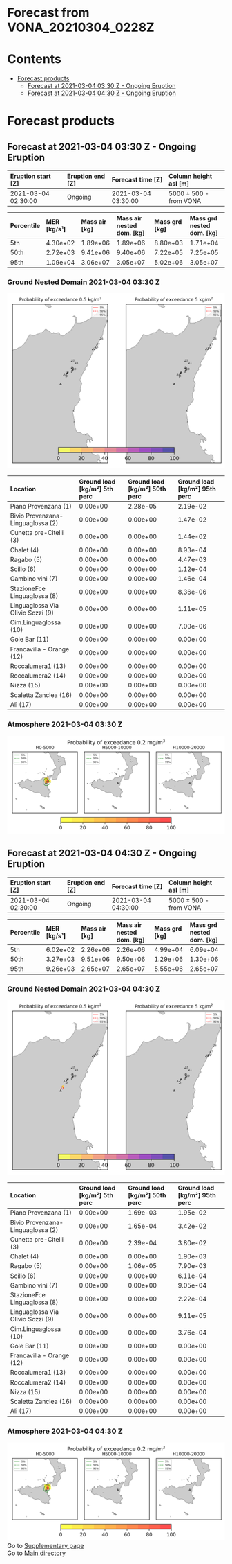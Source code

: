 
Forecast from VONA_20210304_0228Z
=================================

Contents
========

* [Forecast products](#forecast-products)
	* [Forecast at 2021-03-04 03:30 Z - Ongoing Eruption](#forecast-at-2021-03-04-0330-z---ongoing-eruption)
	* [Forecast at 2021-03-04 04:30 Z - Ongoing Eruption](#forecast-at-2021-03-04-0430-z---ongoing-eruption)

# Forecast products

## Forecast at 2021-03-04 03:30 Z - Ongoing Eruption
  

|Eruption start [Z]|Eruption end [Z]|Forecast time [Z]|Column height asl [m]|
| :--- | :--- | :--- | :--- |
|2021-03-04 02:30:00|Ongoing|2021-03-04 03:30:00|5000 ± 500 - from VONA|
  
  

|Percentile|MER [kg/s¹]|Mass air [kg]|Mass air nested dom. [kg]|Mass grd [kg]|Mass grd nested dom. [kg]|
| :--- | :--- | :--- | :--- | :--- | :--- |
|5th|4.30e+02|1.89e+06|1.89e+06|8.80e+03|1.71e+04|
|50th|2.72e+03|9.41e+06|9.40e+06|7.22e+05|7.25e+05|
|95th|1.09e+04|3.06e+07|3.05e+07|5.02e+06|3.05e+07|
  

### Ground Nested Domain 2021-03-04 03:30 Z
  
![](./figures/probability_grd_2021_03_04_0330_grid_1_1.png)  
  
  
  
  
  
  
  
  
  
  
  
  
  
  
  
  

|Location|Ground load [kg/m²] 5th perc|Ground load [kg/m²] 50th perc|Ground load [kg/m²] 95th perc|
| :--- | :--- | :--- | :--- |
|Piano Provenzana (1)|0.00e+00|2.28e-05|2.19e-02|
|Bivio Provenzana-Linguaglossa (2)|0.00e+00|0.00e+00|1.47e-02|
|Cunetta pre-Citelli (3)|0.00e+00|0.00e+00|1.44e-02|
|Chalet (4)|0.00e+00|0.00e+00|8.93e-04|
|Ragabo (5)|0.00e+00|0.00e+00|4.47e-03|
|Scilio (6)|0.00e+00|0.00e+00|1.12e-04|
|Gambino vini (7)|0.00e+00|0.00e+00|1.46e-04|
|StazioneFce Linguaglossa (8)|0.00e+00|0.00e+00|8.36e-06|
|Linguaglossa Via Olivio Sozzi (9)|0.00e+00|0.00e+00|1.11e-05|
|Cim.Linguaglossa (10)|0.00e+00|0.00e+00|7.00e-06|
|Gole Bar (11)|0.00e+00|0.00e+00|0.00e+00|
|Francavilla - Orange (12)|0.00e+00|0.00e+00|0.00e+00|
|Roccalumera1 (13)|0.00e+00|0.00e+00|0.00e+00|
|Roccalumera2 (14)|0.00e+00|0.00e+00|0.00e+00|
|Nizza (15)|0.00e+00|0.00e+00|0.00e+00|
|Scaletta Zanclea (16)|0.00e+00|0.00e+00|0.00e+00|
|Alì (17)|0.00e+00|0.00e+00|0.00e+00|
  

### Atmosphere 2021-03-04 03:30 Z
  
![](./figures/probability_air_2021_03_04_0330_grid_2_conclev_1_1.png)
## Forecast at 2021-03-04 04:30 Z - Ongoing Eruption
  

|Eruption start [Z]|Eruption end [Z]|Forecast time [Z]|Column height asl [m]|
| :--- | :--- | :--- | :--- |
|2021-03-04 02:30:00|Ongoing|2021-03-04 04:30:00|5000 ± 500 - from VONA|
  
  

|Percentile|MER [kg/s¹]|Mass air [kg]|Mass air nested dom. [kg]|Mass grd [kg]|Mass grd nested dom. [kg]|
| :--- | :--- | :--- | :--- | :--- | :--- |
|5th|6.02e+02|2.26e+06|2.26e+06|4.99e+04|6.09e+04|
|50th|3.27e+03|9.51e+06|9.50e+06|1.29e+06|1.30e+06|
|95th|9.26e+03|2.65e+07|2.65e+07|5.55e+06|2.65e+07|
  

### Ground Nested Domain 2021-03-04 04:30 Z
  
![](./figures/probability_grd_2021_03_04_0430_grid_1_2.png)  
  
  
  
  
  
  
  
  
  
  
  
  
  
  
  
  

|Location|Ground load [kg/m²] 5th perc|Ground load [kg/m²] 50th perc|Ground load [kg/m²] 95th perc|
| :--- | :--- | :--- | :--- |
|Piano Provenzana (1)|0.00e+00|1.69e-03|1.95e-02|
|Bivio Provenzana-Linguaglossa (2)|0.00e+00|1.65e-04|3.42e-02|
|Cunetta pre-Citelli (3)|0.00e+00|2.39e-04|3.80e-02|
|Chalet (4)|0.00e+00|0.00e+00|1.90e-03|
|Ragabo (5)|0.00e+00|1.06e-05|7.90e-03|
|Scilio (6)|0.00e+00|0.00e+00|6.11e-04|
|Gambino vini (7)|0.00e+00|0.00e+00|9.05e-04|
|StazioneFce Linguaglossa (8)|0.00e+00|0.00e+00|2.22e-04|
|Linguaglossa Via Olivio Sozzi (9)|0.00e+00|0.00e+00|9.11e-05|
|Cim.Linguaglossa (10)|0.00e+00|0.00e+00|3.76e-04|
|Gole Bar (11)|0.00e+00|0.00e+00|0.00e+00|
|Francavilla - Orange (12)|0.00e+00|0.00e+00|0.00e+00|
|Roccalumera1 (13)|0.00e+00|0.00e+00|0.00e+00|
|Roccalumera2 (14)|0.00e+00|0.00e+00|0.00e+00|
|Nizza (15)|0.00e+00|0.00e+00|0.00e+00|
|Scaletta Zanclea (16)|0.00e+00|0.00e+00|0.00e+00|
|Alì (17)|0.00e+00|0.00e+00|0.00e+00|
  

### Atmosphere 2021-03-04 04:30 Z
  
![](./figures/probability_air_2021_03_04_0430_grid_2_conclev_1_2.png)  
Go to [Supplementary page](Supplementary_page.md)  
Go to [Main directory](https://github.com/federicapardini/Real_time_ash_forecast)